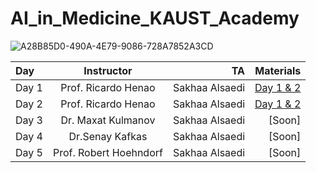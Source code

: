 # AI_in_Medicine_KAUST_Academy

![A28B85D0-490A-4E79-9086-728A7852A3CD](https://github.com/Sakhaa-Alsaedi/AI_in_Medicine_KAUST_Academy/assets/42935314/1ba93ee1-92ca-4c37-a8fc-1c36a4bc1db8)



| Day | Instructor| TA |Materials |
| :---         |     :---:      |          ---: |      ---: |
| Day 1  | Prof. Ricardo Henao   | Sakhaa Alsaedi    | [Day 1 & 2](https://github.com/rhenaog/kacademy_kacst_day12)
| Day 2    | Prof. Ricardo Henao        | Sakhaa Alsaedi      | [Day 1 & 2](https://github.com/rhenaog/kacademy_kacst_day12)
| Day 3 | Dr. Maxat Kulmanov     | Sakhaa Alsaedi     |[Soon]
| Day 4   | Dr.Senay Kafkas       | Sakhaa Alsaedi |[Soon]
| Day 5  | Prof. Robert Hoehndorf       | Sakhaa Alsaedi |[Soon]
